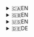 <!--
 CONTRIBUTING.md

 This source file is part of the SDG open source project.
 Diese Quelldatei ist Teil des qeulloffenen SDG‐Projekt.
 https://example.github.io/SDG/SDG

 Copyright ©2020 John Doe and the SDG project contributors.
 Urheberrecht ©2020 John Doe und die Mitwirkenden des SDG‐Projekts.
 ©2020

 Soli Deo gloria.

 Licensed under the Apache Licence, Version 2.0.
 See http://www.apache.org/licenses/LICENSE-2.0 for licence information.
 -->

<details>
<summary>🇨🇦EN</summary>
# Contributing to SDG

Everyone is welcome to contribute to SDG!

## Step 1: Report

From the smallest typo to the severest crash, whether you are reporting a bug or requesting a new feature, whether you already have a solution in mind or not, please **always start by reporting it**.

Please search the [existing issues](../../issues) to see if something related has already been reported.

- If there is already a related issue, please join that conversation and share any additional information you have.
- Otherwise, open a [new issue](../../issues/new).

Even if you think you have the solution, please **do not start working on it** until you hear from one of the project administrators. This may save you some work in the event that someone else is already working on it, or if your idea ends up deemed beyond the scope of the project goals.

## Step 2: Branch

If you have [reported](#step-1-report) your idea and an administrator has given you the green light, follow these steps to get a local copy you can work on.

1. **Fork the repository** by clicking “Fork” in the top‐right of the repository page. (Skip this step if you have been given write access.)
2. **Create a local clone**. `git clone https://github.com/user/SDG`
3. **Create a development branch**. `git checkout -b some‐new‐branch‐name`
4. **Set up the workspace** by double‐clicking `Refresh` in the root folder. (If your system is set to *edit* scripts instead of *execute* them, you may have to execute the file from a terminal instead.)

Now you are all set to try out your idea.

## Step 3: Submit

Once you have your idea working properly, follow these steps to submit your changes.

1. **Validate your changes** by double‐clicking `Validate` in the root folder.
2. **Commit your changes**. `git commit -m "Some description of the changes."`
3. **Push your changes**. `git push`
4. **Submit a pull request** by clicking “New Pull Request” in the branch list on GitHub.
5. **Wait for continuous integration** to complete its validation.
6. **Request a review** from John Doe or Jane Doe by clicking the gear in the top right of the pull request page.

</details>
<details>
<summary>🇬🇧EN</summary>
# Contributing to SDG

Everyone is welcome to contribute to SDG!

## Step 1: Report

From the smallest typo to the severest crash, whether you are reporting a bug or requesting a new feature, whether you already have a solution in mind or not, please **always start by reporting it**.

Please search the [existing issues](../../issues) to see if something related has already been reported.

- If there is already a related issue, please join that conversation and share any additional information you have.
- Otherwise, open a [new issue](../../issues/new).

Even if you think you have the solution, please **do not start working on it** until you hear from one of the project administrators. This may save you some work in the event that someone else is already working on it, or if your idea ends up deemed beyond the scope of the project goals.

## Step 2: Branch

If you have [reported](#step-1-report) your idea and an administrator has given you the green light, follow these steps to get a local copy you can work on.

1. **Fork the repository** by clicking “Fork” in the top‐right of the repository page. (Skip this step if you have been given write access.)
2. **Create a local clone**. `git clone https://github.com/user/SDG`
3. **Create a development branch**. `git checkout -b some‐new‐branch‐name`
4. **Set up the workspace** by double‐clicking `Refresh` in the root folder. (If your system is set to *edit* scripts instead of *execute* them, you may have to execute the file from a terminal instead.)

Now you are all set to try out your idea.

## Step 3: Submit

Once you have your idea working properly, follow these steps to submit your changes.

1. **Validate your changes** by double‐clicking `Validate` in the root folder.
2. **Commit your changes**. `git commit -m "Some description of the changes."`
3. **Push your changes**. `git push`
4. **Submit a pull request** by clicking “New Pull Request” in the branch list on GitHub.
5. **Wait for continuous integration** to complete its validation.
6. **Request a review** from John Doe or Jane Doe by clicking the gear in the top right of the pull request page.

</details>
<details>
<summary>🇺🇸EN</summary>
# Contributing to SDG

Everyone is welcome to contribute to SDG!

## Step 1: Report

From the smallest typo to the severest crash, whether you are reporting a bug or requesting a new feature, whether you already have a solution in mind or not, please **always start by reporting it**.

Please search the [existing issues](../../issues) to see if something related has already been reported.

- If there is already a related issue, please join that conversation and share any additional information you have.
- Otherwise, open a [new issue](../../issues/new).

Even if you think you have the solution, please **do not start working on it** until you hear from one of the project administrators. This may save you some work in the event that someone else is already working on it, or if your idea ends up deemed beyond the scope of the project goals.

## Step 2: Branch

If you have [reported](#step-1-report) your idea and an administrator has given you the green light, follow these steps to get a local copy you can work on.

1. **Fork the repository** by clicking “Fork” in the top‐right of the repository page. (Skip this step if you have been given write access.)
2. **Create a local clone**. `git clone https://github.com/user/SDG`
3. **Create a development branch**. `git checkout -b some‐new‐branch‐name`
4. **Set up the workspace** by double‐clicking `Refresh` in the root folder. (If your system is set to *edit* scripts instead of *execute* them, you may have to execute the file from a terminal instead.)

Now you are all set to try out your idea.

## Step 3: Submit

Once you have your idea working properly, follow these steps to submit your changes.

1. **Validate your changes** by double‐clicking `Validate` in the root folder.
2. **Commit your changes**. `git commit -m "Some description of the changes."`
3. **Push your changes**. `git push`
4. **Submit a pull request** by clicking “New Pull Request” in the branch list on GitHub.
5. **Wait for continuous integration** to complete its validation.
6. **Request a review** from John Doe or Jane Doe by clicking the gear in the top right of the pull request page.

</details>
<details>
<summary>🇩🇪DE</summary>
# Bei SDG mitwirken

Jeder ist willkommen, bei SDG mitzuwirken!

## Schritt 1: Melden

Vom keinsten Tippfehler bis zum schlimmster Absturz, ob zum melden eines Fehlers oder zum anfordern eines neues Merkmals, ob Sie schon von einer Lösung weiß oder nicht, bitte **melden Sie es immer zuerst an**.

Bitte suchen Sie die [bereits bestehende Themen](../../issues), falls ähnliches schon gemeldet ist.

- Wenn eine ähnliche Thema schon bestehet, bitte nehmen Sie teil in dem Gespräch und melden Sie irgenwelche Neuigkeiten dort.
- Sonst öffnen Sie eine [neue Thema](../../issues/new).

Selbst wenn Sie die Lösung zu haben glauben, bitte **fangen Sie nicht an** bis Sie von einem der Verwalter gehört haben. So können Sie sich Arbeit sparen, wenn sonst jemand das selbe schon angefangen hat, oder wenn entschieden wird, dass Ihre Idee sich doch außerhalb der Projektziele befindet.

## Schritt 2: Abzweigen

Nachdem Sie Ihre Idee [gemeldet](#schritt-1-melden) haben und ein Verwalter Ihnen ein grünes Licht gegeben hat, folgen Sie diese Schritte um eine lokale Kopie zu herzustellen, die Sie verarbeiten können.

1. **Das Lager (*repository*) aufspalten (*fork*)**. Auf „Fork“ oben rechts auf der Lagerseite klicken. (Diesen Schritt überspringen, wenn sie schon Schreibzugriff haben.)
2. **Einen lokalen Nachbau (*clone*) erstellen**. `git clone https://github.com/user/SDG`
3. **Einen Entwicklungszweig (*branch*) erstellen**. `git checkout -b igrendwelcher‐neuer‐zweigname`
4. **Den Arbeitsbereich aufstellen**. Auf `Refresh` (*auffrischen*) in der Lagerwurzel doppelklicken. (Wenn Ihr System so eingestellt ist, dass es das *Verarbeiten* von Skripts bevorzugt, anstatt das *Ausführen*, dann müssen Sie vielleicht stattdessen das Skript in einem Terminal ausführen.)

Jetzt sind Sie bereit, Ihre Idee zu probieren.

## Schritt 3: Einreichen

Nachdem Ihre Idee gut funktioniert, folgen Sie diese Schritte um Ihre Änderungen einzureichen.

1. **Ihre Änderungen überprüfen**. Auf `Validate` in der Lagerwurzel doppelklicken.
2. **Ihre Änderungen übergeben (*commit*)**. `git commit -m "Irgendwelche Beschreibung der Änderungen."`
3. **Ihre Änderungen stoßen (*push*)**. `git push`
4. **Eine Abziehungsanforderung (*pull request*)**. „New Pull Request“ in der Zweigliste bei GitHub.
5. **Auf die überprüfung der fortlaufenden Einbindung (*continuous integration*) warten**.
6. **Eine Bewertung (*review*) von John Doe oder Jane Doe anfordern**. Auf den Zahnrad oben rechts auf der Seite der Abziehungsanforderung klicken.

</details>
